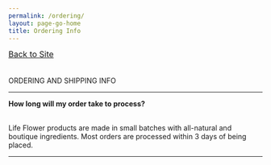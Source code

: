 ```yaml
---
permalink: /ordering/
layout: page-go-home
title: Ordering Info
---
```



<div class="disclaimer__body">

<a href="/" style="font-size:16px;">Back to Site</a>
<br><br><br>
ORDERING AND SHIPPING INFO
</div>

---

<div class="disclaimer__body">

<b>How long will my order take to process?</b>
<br><br>

Life Flower products are made in small batches with all-natural and boutique ingredients. Most orders are processed within 3 days of being placed.

</div>

---
